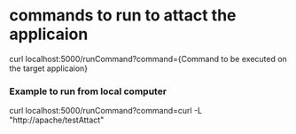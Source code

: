 # commands to run to attact the applicaion 

curl localhost:5000/runCommand?command={Command to be executed on the target applicaion}

### Example to run from local computer
curl localhost:5000/runCommand?command=curl -L "http://apache/testAttact"